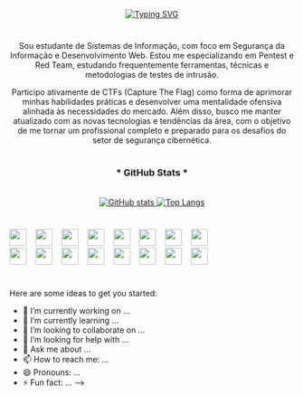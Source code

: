 <div align="center">
<a href="https://git.io/typing-svg"><img src="https://readme-typing-svg.herokuapp.com?font=Fira+Code&duration=2000&pause=1500&color=00FF00&background=FFFFFF00&width=435&lines=(gabriel%40PC)-%5B~%5D%24+whoami;Gabriel+Farias;(gabriel%40PC)-%5B~%5D%24+echo+%22Bem-vindo!%22;Bem-vindo!" alt="Typing SVG" /></a>
</div>

#

<p align="center"> Sou estudante de Sistemas de Informação, com foco em Segurança da Informação e Desenvolvimento Web. Estou me especializando em Pentest e Red Team, estudando frequentemente ferramentas, técnicas e metodologias de testes de intrusão.

<p align="center"> Participo ativamente de CTFs (Capture The Flag) como forma de aprimorar minhas habilidades práticas e desenvolver uma mentalidade ofensiva alinhada às necessidades do mercado. Além disso, busco me manter atualizado com as novas tecnologias e tendências da área, com o objetivo de me tornar um profissional completo e preparado para os desafios do setor de segurança cibernética.

#

<div align="center">
  <h3>* GitHub Stats *</h3>
  <br>
  <a href="https://github.com/gabr14l-f4r14s">
  <img src="https://github-readme-stats.vercel.app/api?username=gabr14l-f4r14s&show_icons=true&hide_title=true&theme=shadow_green&bg_color=000000&title_color=00F6A0&text_color=FFFFFF&icon_color=00F6A0" alt="GitHub stats">
  </a>
  <a href="https://github.com/gabr14l-f4r14s">
    <img src="https://github-readme-stats.vercel.app/api/top-langs/?username=gabr14l-f4r14s&layout=compact&langs_count=6&theme=shadow_green&bg_color=000000&title_color=00F6A0&text_color=FFFFFF&hide=html,scss,less" alt="Top Langs">
  </a>
</div>

#

<div align="left">
  <img src="https://skillicons.dev/icons?i=bash" width="30"/>
  <img width="8" />
  <img src="https://skillicons.dev/icons?i=powershell" width="30"/>
  <img width="8" />
  <img src="https://skillicons.dev/icons?i=windows" width="30"/>
  <img width="8" />
  <img src="https://skillicons.dev/icons?i=linux" width="30"/>
  <img width="8" />
  <img src="https://skillicons.dev/icons?i=debian" width="30"/>
  <img width="8" />
  <img src="https://skillicons.dev/icons?i=kali" width="30"/>
  <img width="8" />
  <img src="https://skillicons.dev/icons?i=eclipse" width="30"/>
  <img width="8" />
  <img src="https://skillicons.dev/icons?i=vscode" width="30"/>
  <img width="8" />
</div>

<div align="left">
    <img src="https://skillicons.dev/icons?i=html" width="30"/>
  <img width="8" />
  <img src="https://skillicons.dev/icons?i=css" width="30"/>
  <img width="8" />
  <img src="https://skillicons.dev/icons?i=js" width="30"/>
  <img width="8" />
  <img src="https://skillicons.dev/icons?i=ts" width="30"/>
  <img width="8" />
  <img src="https://skillicons.dev/icons?i=bootstrap" width="30"/>
  <img width="8" />
  <img src="https://skillicons.dev/icons?i=java" width="30"/>
  <img width="8" />
  <img src="https://skillicons.dev/icons?i=c" width="30"/>
  <img width="8" />
  <img src="https://skillicons.dev/icons?i=py" width="30"/>
</div>

#


Here are some ideas to get you started:
- 🔭 I’m currently working on ...
- 🌱 I’m currently learning ...
- 👯 I’m looking to collaborate on ...
- 🤔 I’m looking for help with ...
- 💬 Ask me about ...
- 📫 How to reach me: ...
- 😄 Pronouns: ...
- ⚡ Fun fact: ...
-->
